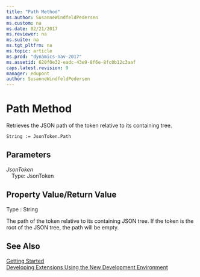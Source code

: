 ```yaml
---
title: "Path Method"
ms.author: SusanneWindfeldPedersen
ms.custom: na
ms.date: 02/21/2017
ms.reviewer: na
ms.suite: na
ms.tgt_pltfrm: na
ms.topic: article
ms.prod: "dynamics-nav-2017"
ms.assetid: 620f0e32-eadc-43e9-8f6e-8fc0b12c3aaf
caps.latest.revision: 9
manager: edupont
author: SusanneWindfeldPedersen
---
```


# Path Method

Retrieves the JSON path of the token relative to its containing tree.

```
String := JsonToken.Path
```

## Parameters
*JsonToken*  
&emsp;Type: JsonToken

## Property Value/Return Value
Type : String

The path of the token relative to its containing JSON tree.
If the token is the root of the JSON tree, the path will be empty.

<!-- //TODO:Link to JSONPath
[http://goessner.net/articles/JsonPath/](http://goessner.net/articles/JsonPath/)
-->

## See Also
[Getting Started](newdev-get-started.md)  
[Developing Extensions Using the New Development Environment](newdev-dev-overview.md)
